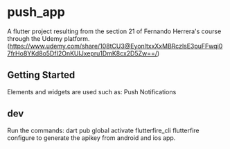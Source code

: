 # push_app

A flutter project resulting from the section 21 of Fernando Herrera's course through the Udemy platform. (https://www.udemy.com/share/108tCU3@EyonltxxXxMBRczlsE3puFFwqi07frHo8YKd8o5DfI2OnKUIJxepru1DmK8cx2D5Zw==/)

## Getting Started

Elements and widgets are used such as: 
Push Notifications

## dev
Run the commands: 
    dart pub global activate flutterfire_cli
    flutterfire configure 
to generate the apikey from android and ios app.